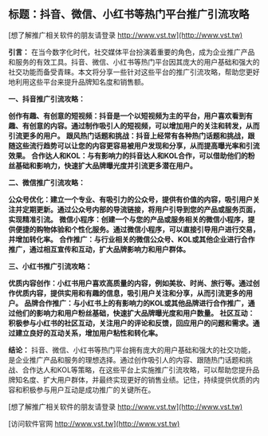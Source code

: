 ## **标题：抖音、微信、小红书等热门平台推广引流攻略**

[想了解推广相关软件的朋友请登录 http://www.vst.tw](http://www.vst.tw)

**引言：**
在当今数字化时代，社交媒体平台扮演着重要的角色，成为企业推广产品和服务的有效工具。抖音、微信、小红书等热门平台因其庞大的用户基础和强大的社交功能而备受青睐。本文将分享一些针对这些平台的推广引流攻略，帮助您更好地利用这些平台来提升品牌知名度和销售额。

**一、抖音推广引流攻略：**

**创作有趣、有创意的短视频：抖音是一个以短视频为主的平台，用户喜欢看到有趣、有创意的内容。通过制作吸引人的短视频，可以增加用户的关注和转发，从而引流更多的用户。**
**跟风热门话题和挑战：抖音上经常有各种热门话题和挑战，跟随这些流行趋势可以让您的内容更容易被用户发现和分享，从而提高曝光率和引流效果。**
**合作达人和KOL：与有影响力的抖音达人和KOL合作，可以借助他们的粉丝基础和影响力，快速扩大品牌曝光度并引流更多潜在用户。**

**二、微信推广引流攻略：**

**公众号优化：建立一个专业、有吸引力的公众号，提供有价值的内容，吸引用户关注并定期更新。通过公众号内部的导流链接，将用户引导到您的产品或服务页面，实现精准引流。**
**微信小程序：创建一个与您的产品或服务相关的微信小程序，提供便捷的购物体验和个性化服务。通过微信小程序，可以直接引导用户进行交易，并增加转化率。**
**合作推广：与行业相关的微信公众号、KOL或其他企业进行合作推广，通过相互宣传和互动，扩大品牌影响力和用户群体。**

**三、小红书推广引流攻略：**

**优质内容创作：小红书用户喜欢高质量的内容，例如美妆、时尚、旅行等。通过创作优质内容，提供实用和有趣的信息，吸引用户关注和分享，从而引流更多的用户。**
**品牌合作推广：与小红书上的有影响力的KOL或其他品牌进行合作推广，通过他们的影响力和用户粉丝基础，快速扩大品牌曝光度和用户数量。**
**社区互动：积极参与小红书的社区互动，关注用户的评论和反馈，回应用户的问题和需求。通过建立良好的互动关系，增加用户粘性和转化率。**

**结论：**
抖音、微信、小红书等热门平台拥有庞大的用户基础和强大的社交功能，是企业推广产品和服务的理想选择。通过创作吸引人的内容、跟随热门话题和挑战、合作达人和KOL等策略，在这些平台上实施推广引流攻略，可以帮助您提升品牌知名度、扩大用户群体，并最终实现更好的销售业绩。记住，持续提供优质的内容和积极参与用户互动是成功推广的关键所在。

[想了解推广相关软件的朋友请登录 http://www.vst.tw](http://www.vst.tw)


[访问软件官网 http://www.vst.tw](http://www.vst.tw)
